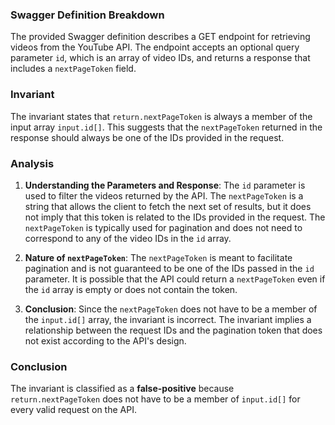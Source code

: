 ### Swagger Definition Breakdown
The provided Swagger definition describes a GET endpoint for retrieving videos from the YouTube API. The endpoint accepts an optional query parameter `id`, which is an array of video IDs, and returns a response that includes a `nextPageToken` field.

### Invariant
The invariant states that `return.nextPageToken` is always a member of the input array `input.id[]`. This suggests that the `nextPageToken` returned in the response should always be one of the IDs provided in the request.

### Analysis
1. **Understanding the Parameters and Response**: The `id` parameter is used to filter the videos returned by the API. The `nextPageToken` is a string that allows the client to fetch the next set of results, but it does not imply that this token is related to the IDs provided in the request. The `nextPageToken` is typically used for pagination and does not need to correspond to any of the video IDs in the `id` array.

2. **Nature of `nextPageToken`**: The `nextPageToken` is meant to facilitate pagination and is not guaranteed to be one of the IDs passed in the `id` parameter. It is possible that the API could return a `nextPageToken` even if the `id` array is empty or does not contain the token.

3. **Conclusion**: Since the `nextPageToken` does not have to be a member of the `input.id[]` array, the invariant is incorrect. The invariant implies a relationship between the request IDs and the pagination token that does not exist according to the API's design.

### Conclusion
The invariant is classified as a **false-positive** because `return.nextPageToken` does not have to be a member of `input.id[]` for every valid request on the API.
